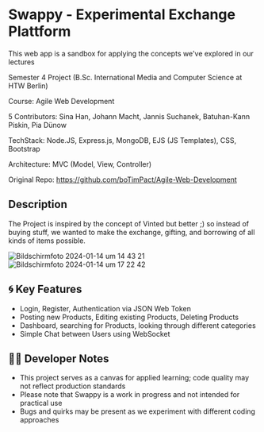 # Swappy - Experimental Exchange Plattform

This web app is a sandbox for applying the concepts we've explored in our lectures

Semester 4 Project (B.Sc. International Media and Computer Science at HTW Berlin)

Course: Agile Web Development 

5 Contributors: Sina Han, Johann Macht, Jannis Suchanek, Batuhan-Kann Piskin, Pia Dünow

TechStack: Node.JS, Express.js, MongoDB, EJS (JS Templates), CSS, Bootstrap

Architecture: MVC (Model, View, Controller)

Original Repo: https://github.com/boTimPact/Agile-Web-Development

## Description
  
The Project is inspired by the concept of Vinted but better ;) so instead of buying stuff, we wanted to make the exchange, gifting, and borrowing of all kinds of items possible. 

![Bildschirmfoto 2024-01-14 um 14 43 21](https://github.com/PiaDue/Swappy/assets/89213910/2fcfef4d-e8ad-49c9-a788-5b09641409d1)
![Bildschirmfoto 2024-01-14 um 17 22 42](https://github.com/PiaDue/Swappy/assets/89213910/9018cca8-9c1c-41a5-9dc3-2db034b96ced)


## 🌀 Key Features
- Login, Register, Authentication via JSON Web Token
- Posting new Products, Editing existing Products, Deleting Products
- Dashboard, searching for Products, looking through different categories 
- Simple Chat between Users using WebSocket

## 👩‍💻 Developer Notes
- This project serves as a canvas for applied learning; code quality may not reflect production standards
- Please note that Swappy is a work in progress and not intended for practical use
- Bugs and quirks may be present as we experiment with different coding approaches

